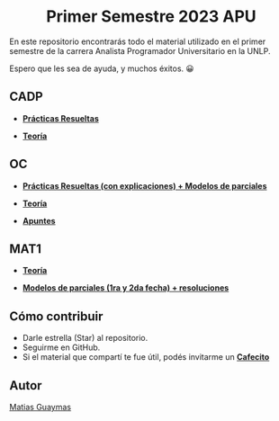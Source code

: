 <h1 align="center"> Primer Semestre 2023 APU </h1>

En este repositorio encontrarás todo el material utilizado en el primer semestre de la carrera Analista Programador Universitario en la UNLP.

Espero que les sea de ayuda, y muchos éxitos. 😀

## CADP

* [**Prácticas Resueltas**](https://github.com/MatiasGuaymas/CADP-Practicas)

* [**Teoría**](https://github.com/MatiasGuaymas/1er-Semestre/tree/main/CADP/Teoria)

## OC

* [**Prácticas Resueltas (con explicaciones) + Modelos de parciales**](https://github.com/MatiasGuaymas/OC-Practicas)

* [**Teoría**](https://github.com/MatiasGuaymas/1er-Semestre/tree/main/OC/Teoria)

* [**Apuntes**](https://github.com/MatiasGuaymas/1er-Semestre/tree/main/OC/Apuntes)

## MAT1

* [**Teoría**](https://github.com/MatiasGuaymas/1er-Semestre/tree/main/MAT1/Teoria)

* [**Modelos de parciales (1ra y 2da fecha) + resoluciones**](https://github.com/MatiasGuaymas/1er-Semestre/tree/main/MAT1/Parciales)

## Cómo contribuir
* Darle estrella (Star) al repositorio.
* Seguirme en GitHub.
* Si el material que compartí te fue útil, podés invitarme un **[Cafecito](https://cafecito.app/matiasguaymas)**

## Autor

[Matias Guaymas](https://www.linkedin.com/in/matiasguaymas/)
